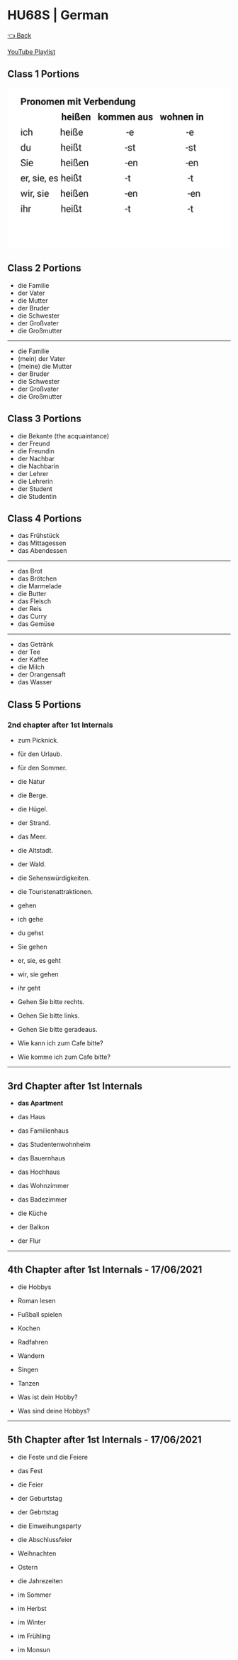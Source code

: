 # HU68S | German

[👈 Back](./../)

<div>
<a class="white" href="https://youtube.com/playlist?list=PLFkKAMLbnTTsgwnkT0x0ZTg7VIklw3Zy-"><p><span class="bg"></span><span class="base"></span><span class="text">YouTube Playlist</span></p></a>
</div>


<!-- ## [1. Text Book - Forouzan](./Computer%20Networks%20-%20Text%20Book%20-%20Behrouz%20A%20Forouzan.pdf)
## [2. PPT Online Class](./Data%20Communication%20and%20Networking%20-%20Forouzan.pdf) -->

## Class 1 Portions
<img src="./Class-1-portions.jpeg" loading="lazy" alt="Class 1 Portions" max-height="400px">

## Class 2 Portions

- die Familie
- der Vater
- die Mutter
- der Bruder
- die Schwester
- der Großvater
- die Großmutter

---

- die Familie
- (mein) der Vater
- (meine) die Mutter
- der Bruder
- die Schwester
- der Großvater
- die Großmutter

## Class 3 Portions

- die Bekante (the acquaintance)
- der Freund
- die Freundin
- der Nachbar
- die Nachbarin
- der Lehrer
- die Lehrerin
- der Student
- die Studentin

## Class 4 Portions

- das Frühstück
- das Mittagessen
- das Abendessen
---
- das Brot
- das Brötchen
- die Marmelade
- die Butter
- das Fleisch
- der Reis
- das Curry
- das Gemüse
---
- das Getränk
- der Tee
- der Kaffee
- die Milch
- der Orangensaft
- das Wasser

## Class 5 Portions
### 2nd chapter after 1st Internals


- zum Picknick.
- für den Urlaub.
- für den Sommer.


- die Natur
- die Berge.
- die Hügel.
- der Strand.
- das Meer.
- die Altstadt.
- der Wald.
- die Sehenswürdigkeiten.
- die Touristenattraktionen.


- gehen 
- ich gehe 
- du gehst 
- Sie gehen 
- er, sie, es geht 
- wir, sie gehen 
- ihr geht 


- Gehen Sie bitte rechts. 
- Gehen Sie bitte links. 
- Gehen Sie bitte geradeaus.


- Wie kann ich zum Cafe bitte?
- Wie komme ich zum Cafe bitte?

---

## 3rd Chapter after 1st Internals

- **das Apartment**
- das Haus
- das Familienhaus
- das Studentenwohnheim
- das Bauernhaus
- das Hochhaus


- das Wohnzimmer
- das Badezimmer
- die Küche
- der Balkon
- der Flur

---

## 4th Chapter after 1st Internals - 17/06/2021

- die Hobbys
- Roman lesen
- Fußball spielen
- Kochen
- Radfahren
- Wandern
- Singen
- Tanzen


- Was ist dein Hobby?
- Was sind deine Hobbys?

---

## 5th Chapter after 1st Internals - 17/06/2021

- die Feste und die Feiere
- das Fest
- die Feier
- der Geburtstag
- der Gebrtstag
- die Einweihungsparty
- die Abschlussfeier
- Weihnachten
- Ostern


- die Jahrezeiten
- im Sommer
- im Herbst
- im Winter
- im Frühling
- im Monsun

<script src="https://code.jquery.com/jquery-3.6.0.slim.min.js" integrity="sha256-u7e5khyithlIdTpu22PHhENmPcRdFiHRjhAuHcs05RI=" crossorigin="anonymous"></script>
<script>
$(".btn")[0].innerHTML = "Home";
$(".btn")[0].href = "./../../../EC6XX/";
</script>